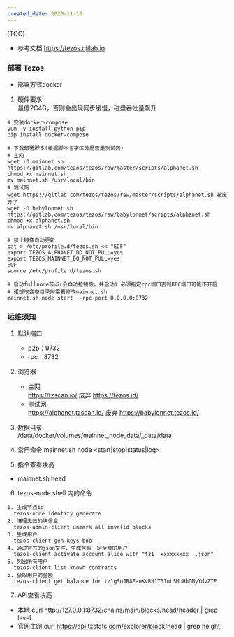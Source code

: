```yaml
---
created_date: 2020-11-16
---
```


[TOC]

- 参考文档
  https://tezos.gitlab.io

### 部署 Tezos

- 部署方式docker

1. 硬件要求\
   最低2C4G，否则会出现同步缓慢，磁盘吞吐量飙升

```shell
# 安装docker-compose
yum -y install python-pip
pip install docker-compose 

# 下载部署脚本(根据脚本名字区分是否是测试网)
# 主网
wget -O mainnet.sh https://gitlab.com/tezos/tezos/raw/master/scripts/alphanet.sh
chmod +x mainnet.sh
mv mainnet.sh /usr/local/bin
# 测试网
wget https://gitlab.com/tezos/tezos/raw/master/scripts/alphanet.sh 被废弃了
wget -O babylonnet.sh https://gitlab.com/tezos/tezos/raw/babylonnet/scripts/alphanet.sh
chmod +x alphanet.sh
mv alphanet.sh /usr/local/bin

# 禁止镜像自动更新
cat > /etc/profile.d/tezos.sh << "EOF"
export TEZOS_ALPHANET_DO_NOT_PULL=yes
export TEZOS_MAINNET_DO_NOT_PULL=yes
EOF
source /etc/profile.d/tezos.sh

# 启动fullnode节点(会自动拉镜像，并启动) 必须指定rpc端口否则RPC端口可能不开启
# 诺想改变卷目录则需要修改mainnet.sh
mainnet.sh node start --rpc-port 0.0.0.0:8732
```

### 运维须知

1. 默认端口

   - p2p：9732
   - rpc：8732

2. 浏览器

   - 主网\
     https://tzscan.io/ 废弃
     https://tezos.id/
   - 测试网\
     https://alphanet.tzscan.io/ 废弃
     https://babylonnet.tezos.id/

3. 数据目录\
   /data/docker/volumes/mainnet_node_data/\_data/data

4. 常用命令
   mainnet.sh node \<start|stop|status|log>

5. 指令查看块高

- mainnet.sh head

6. tezos-node shell 内的命令

```shell
1. 生成节点id  
  tezos-node identity generate
2. 清理无效的块信息
  tezos-admin-client unmark all invalid blocks
3. 生成用户 
  tezos-client gen keys bob
4. 通过官方的json文件，生成含有一定金额的用户
  tezos-client activate account alice with "tz1__xxxxxxxxx__.json"
5. 列出所有用户
  tezos-client list known contracts
6. 获取用户的金额 
  tezos-client get balance for tz1gSoJR8FaoKvRH1T31uLSMuHbQMyYdvZTP
```

7. API查看块高

- 本地 curl http://127.0.0.1:8732/chains/main/blocks/head/header | grep level
- 官网主网 curl https://api.tzstats.com/explorer/block/head | grep height
